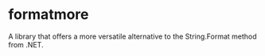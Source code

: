 # formatmore
A library that offers a more versatile alternative to the String.Format method from .NET.
